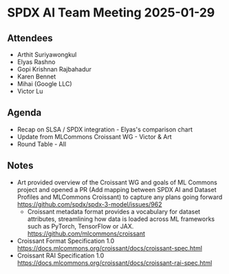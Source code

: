 # SPDX AI Team Meeting 2025-01-29

## Attendees

- Arthit Suriyawongkul
- Elyas Rashno
- Gopi Krishnan Rajbahadur
- Karen Bennet
- Mihai (Google LLC)
- Victor Lu

## Agenda

- Recap on SLSA / SPDX integration - Elyas's comparison chart
- Update from MLCommons Croissant WG - Victor & Art
- Round Table - All

## Notes

- Art provided overview of the Croissant WG and goals of ML Commons project and
  opened a PR (Add mapping between SPDX AI and Dataset Profiles and
  MLCommons Croissant) to capture any plans going forward
  <https://github.com/spdx/spdx-3-model/issues/962>
  - Croissant metadata format provides a vocabulary for dataset attributes,
    streamlining how data is loaded across ML frameworks such as
    PyTorch, TensorFlow or JAX.
    <https://github.com/mlcommons/croissant>
- Croissant Format Specification 1.0
  <https://docs.mlcommons.org/croissant/docs/croissant-spec.html>
- Croissant RAI Specification 1.0
  <https://docs.mlcommons.org/croissant/docs/croissant-rai-spec.html>
